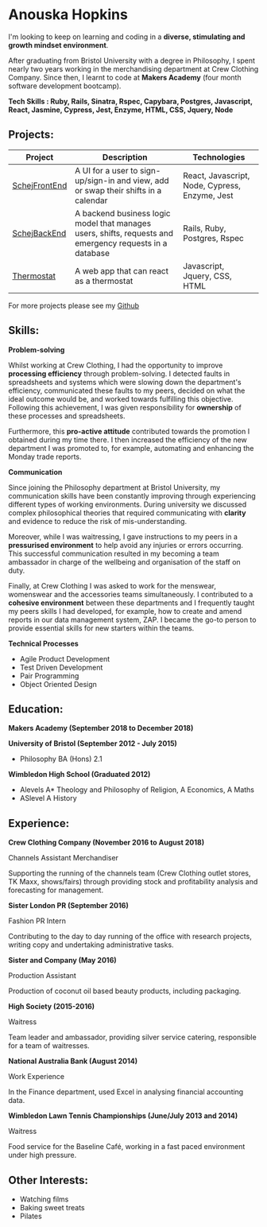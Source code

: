 # Anouska Hopkins

I'm looking to keep on learning and coding in a **diverse, stimulating and growth mindset environment**.

After graduating from Bristol University with a degree in Philosophy, I spent nearly two years working in the merchandising department at Crew Clothing Company. Since then, I learnt to code at **Makers Academy** (four month software development bootcamp).  

**Tech Skills : Ruby, Rails, Sinatra, Rspec, Capybara, Postgres, Javascript, React, Jasmine, Cypress, Jest, Enzyme, HTML, CSS, Jquery, Node**

## Projects:

| Project  | Description | Technologies |
| -------- | ----------- | ------------ |
| [SchejFrontEnd](https://github.com/ahopkins94/SchejFrontEnd) | A UI for a user to sign-up/sign-in and view, add or swap their shifts in a calendar | React, Javascript, Node, Cypress, Enzyme, Jest |
| [SchejBackEnd](https://github.com/ahopkins94/schejBackend) | A backend business logic model that manages users, shifts, requests and emergency requests in a database | Rails, Ruby, Postgres, Rspec |
| [Thermostat](https://github.com/ahopkins94/thermostat) | A web app that can react as a thermostat | Javascript, Jquery, CSS, HTML |

For more projects please see my [Github](https://github.com/ahopkins94)

## Skills:

**Problem-solving**

Whilst working at Crew Clothing, I had the opportunity to improve **processing efficiency** through problem-solving. I detected faults in spreadsheets and systems which were slowing down the department's efficiency, communicated these faults to my peers, decided on what the ideal outcome would be, and worked towards fulfilling this objective. Following this achievement, I was given responsibility for **ownership** of these processes and spreadsheets.

Furthermore, this **pro-active attitude** contributed towards the promotion I obtained during my time there. I then increased the efficiency of the new department I was promoted to, for example, automating and enhancing the Monday trade reports.

**Communication**

Since joining the Philosophy department at Bristol University, my communication skills have been constantly improving through experiencing different types of working environments. During university we discussed complex philosophical theories that required communicating with **clarity** and evidence to reduce the risk of mis-understanding.

Moreover, while I was waitressing, I gave instructions to my peers in a **pressurised environment** to help avoid any injuries or errors occurring. This successful communication resulted in my becoming a team ambassador in charge of the wellbeing and organisation of the staff on duty.

Finally, at Crew Clothing I was asked to work for the menswear, womenswear and the accessories teams simultaneously. I contributed to a **cohesive environment** between these departments and I frequently taught my peers skills I had developed, for example, how to create and amend reports in our data management system, ZAP. I became the go-to person to provide essential skills for new starters within the teams.

**Technical Processes**

* Agile Product Development
* Test Driven Development
* Pair Programming
* Object Oriented Design

## Education:

**Makers Academy (September 2018 to December 2018)**

**University of Bristol (September 2012 - July 2015)**

- Philosophy BA (Hons) 2.1

**Wimbledon High School (Graduated 2012)**

- Alevels A* Theology and Philosophy of Religion, A Economics, A Maths
- ASlevel A History

## Experience:

**Crew Clothing Company (November 2016 to August 2018)**

Channels Assistant Merchandiser

Supporting the running of the channels team (Crew Clothing outlet stores, TK Maxx, shows/fairs) through providing stock and profitability analysis and forecasting for management.

**Sister London PR (September 2016)**

Fashion PR Intern

Contributing to the day to day running of the office with research projects, writing copy and undertaking administrative tasks.

**Sister and Company (May 2016)**

Production Assistant

Production of coconut oil based beauty products, including packaging.

**High Society (2015-2016)**

Waitress

Team leader and ambassador, providing silver service catering, responsible for a team of waitresses.

**National Australia Bank (August 2014)**

Work Experience

In the Finance department, used Excel in analysing financial accounting data.

**Wimbledon Lawn Tennis Championships	(June/July 2013 and 2014)**

Waitress

Food service for the Baseline Café, working in a fast paced environment under high pressure.

## Other Interests:

- Watching films
- Baking sweet treats
- Pilates
